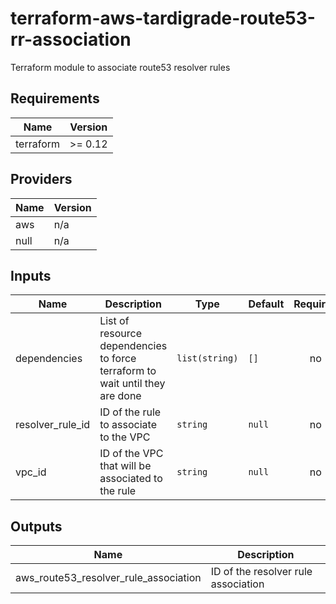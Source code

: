# terraform-aws-tardigrade-route53-rr-association

Terraform module to associate route53 resolver rules


<!-- BEGIN TFDOCS -->
## Requirements

| Name | Version |
|------|---------|
| terraform | >= 0.12 |

## Providers

| Name | Version |
|------|---------|
| aws | n/a |
| null | n/a |

## Inputs

| Name | Description | Type | Default | Required |
|------|-------------|------|---------|:--------:|
| dependencies | List of resource dependencies to force terraform to wait until they are done | `list(string)` | `[]` | no |
| resolver\_rule\_id | ID of the rule to associate to the VPC | `string` | `null` | no |
| vpc\_id | ID of the VPC that will be associated to the rule | `string` | `null` | no |

## Outputs

| Name | Description |
|------|-------------|
| aws\_route53\_resolver\_rule\_association | ID of the resolver rule association |

<!-- END TFDOCS -->

